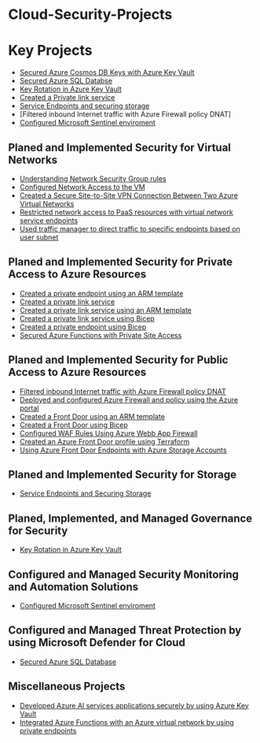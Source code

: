 # Cloud-Security-Projects

<h1>Key Projects</h1>

- [Secured Azure Cosmos DB Keys with Azure Key Vault]()
- [Secured Azure SQL Databse]()
- [Key Rotation in Azure Key Vault]()
- [Created a Private link service]()
- [Service Endpoints and securing storage]()
- [Filtered inbound Internet traffic with Azure Firewall policy DNAT]
- [Configured Microsoft Sentinel enviroment]()

<h2>Planed and Implemented Security for Virtual Networks</h2>

- [Understanding Network Security Group rules]()
- [Configured Network Access to the VM]()
- [Created a Secure Site-to-Site VPN Connection Between Two Azure Virtual Networks]()
- [Restricted network access to PaaS resources with virtual network service endpoints]()
- [Used traffic manager to direct traffic to specific endpoints based on user subnet]()

<h2>Planed and Implemented Security for Private Access to Azure Resources</h2>

- [Created a private endpoint using an ARM template]()
- [Created a private link service]()
- [Created a private link service using an ARM template]()
- [Created a private link service  using Bicep]()
- [Created a private endpoint using Bicep]()
- [Secured Azure Functions with Private Site Access]()

<h2>Planed and Implemented Security for Public Access to Azure Resources</h2>

- [Filtered inbound Internet traffic with Azure Firewall policy DNAT]()
- [Deployed and configured Azure Firewall and policy using the Azure portal]()
- [Created a Front Door using an ARM template]()
- [Created a Front Door using Bicep]()
- [Configured WAF Rules Using Azure Webb App Firewall]()
- [Created an Azure Front Door profile using Terraform]()
- [Using Azure Front Door Endpoints with Azure Storage Accounts]()

<h2>Planed and Implemented Security for Storage</h2>

- [Service Endpoints and Securing Storage]()

<h2>Planed, Implemented, and Managed Governance for Security</h2>

- [Key Rotation in Azure Key Vault]()

<h2>Configured and Managed Security Monitoring and Automation Solutions</h2>

- [Configured Microsoft Sentinel enviroment]()

<h2>Configured and Managed Threat Protection by using Microsoft Defender for Cloud</h2>

- [Secured Azure SQL Database]()

<h2>Miscellaneous Projects</h2>

- [Developed Azure AI services applications securely by using Azure Key Vault]()
- [Integrated Azure Functions with an Azure virtual network by using private endpoints]()
